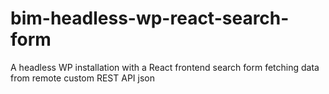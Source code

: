 # bim-headless-wp-react-search-form
A headless WP installation with a React frontend search form fetching data from remote custom REST API json
